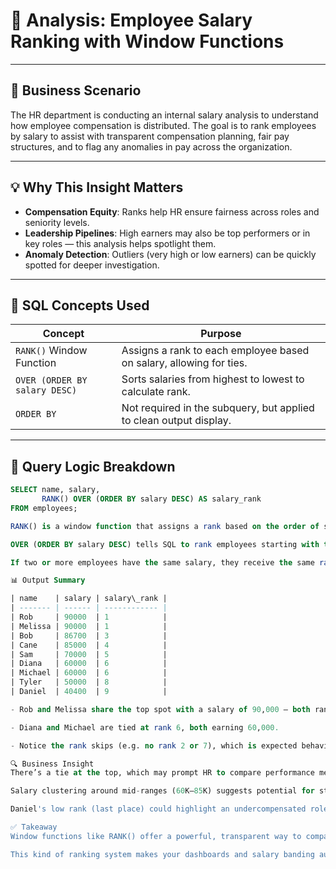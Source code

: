 # 💼 Analysis: Employee Salary Ranking with Window Functions

---

## 🧠 Business Scenario

The HR department is conducting an internal salary analysis to understand how employee compensation is distributed. The goal is to rank employees by salary to assist with transparent compensation planning, fair pay structures, and to flag any anomalies in pay across the organization.

---

## 💡 Why This Insight Matters

- **Compensation Equity**: Ranks help HR ensure fairness across roles and seniority levels.
- **Leadership Pipelines**: High earners may also be top performers or in key roles — this analysis helps spotlight them.
- **Anomaly Detection**: Outliers (very high or low earners) can be quickly spotted for deeper investigation.

---

## 🧰 SQL Concepts Used

| Concept                    | Purpose                                                                 |
|----------------------------|-------------------------------------------------------------------------|
| `RANK()` Window Function   | Assigns a rank to each employee based on salary, allowing for ties.     |
| `OVER (ORDER BY salary DESC)` | Sorts salaries from highest to lowest to calculate rank.            |
| `ORDER BY`                 | Not required in the subquery, but applied to clean output display.       |

---

## 🧪 Query Logic Breakdown

```sql
SELECT name, salary,
       RANK() OVER (ORDER BY salary DESC) AS salary_rank
FROM employees;

RANK() is a window function that assigns a rank based on the order of salary.

OVER (ORDER BY salary DESC) tells SQL to rank employees starting with the highest salary.

If two or more employees have the same salary, they receive the same rank, and the next rank(s) are skipped — this is what distinguishes RANK() from DENSE_RANK() or ROW_NUMBER().

📊 Output Summary

| name    | salary | salary\_rank |
| ------- | ------ | ------------ |
| Rob     | 90000  | 1            |
| Melissa | 90000  | 1            |
| Bob     | 86700  | 3            |
| Cane    | 85000  | 4            |
| Sam     | 70000  | 5            |
| Diana   | 60000  | 6            |
| Michael | 60000  | 6            |
| Tyler   | 50000  | 8            |
| Daniel  | 40400  | 9            |

- Rob and Melissa share the top spot with a salary of 90,000 — both ranked 1.

- Diana and Michael are tied at rank 6, both earning 60,000.

- Notice the rank skips (e.g. no rank 2 or 7), which is expected behavior of RANK().

🔍 Business Insight
There’s a tie at the top, which may prompt HR to compare performance metrics between Rob and Melissa for leadership consideration.

Salary clustering around mid-ranges (60K–85K) suggests potential for standardizing bands.

Daniel's low rank (last place) could highlight an undercompensated role or a junior-level position worth reviewing.

✅ Takeaway
Window functions like RANK() offer a powerful, transparent way to compare rows without aggregation. They’re ideal for compensation analysis, performance evaluations, and benchmarking.

This kind of ranking system makes your dashboards and salary banding audits more actionable, fair, and data-backed.
